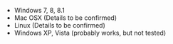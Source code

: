 * Windows 7, 8, 8.1
* Mac OSX (Details to be confirmed)
* Linux (Details to be confirmed)
* Windows XP, Vista (probably works, but not tested)
